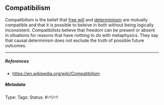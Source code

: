 ## Compatibilism

Compatibilism is the belief that [free will]() and [determininsm]() are mutually compatible and that it is possible to beleive in both without being logically inconsistent. Compatibilists believe that freedom can be present or absent in situations for reasons that have nothing to do with metaphysics. They say that causal determinism does not exclude the truth of possible future outcomes.

---

##### References

* https://en.wikipedia.org/wiki/Compatibilism

##### Metadata

Type: 
Tags:
Status: #⛅️/⛅️
